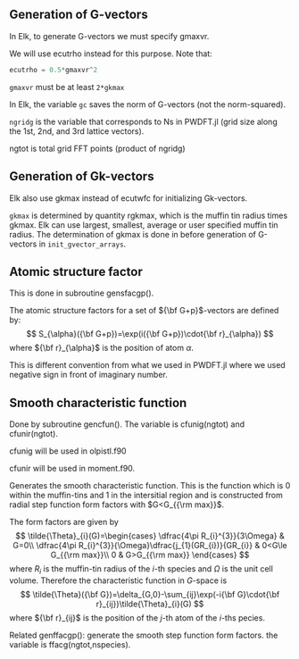 ## Generation of G-vectors

In Elk, to generate G-vectors we must specify gmaxvr.

We will use ecutrho instead for this purpose. Note that:

```julia
ecutrho = 0.5*gmaxvr^2
```

`gmaxvr` must be at least `2*gkmax`

In Elk, the variable `gc` saves the norm of G-vectors (not the norm-squared).

`ngridg` is the variable that corresponds to Ns in PWDFT.jl (grid size
along the 1st, 2nd, and 3rd lattice vectors).

ngtot is total grid FFT points (product of ngridg)

## Generation of Gk-vectors

Elk also use gkmax instead of ecutwfc for initializing Gk-vectors.

`gkmax` is determined by quantity rgkmax, which is the muffin tin radius times gkmax. Elk can use largest, smallest, average or user specified muffin tin radius. The determination of gkmax is done in before generation of G-vectors in `init_gvector_arrays`.

## Atomic structure factor

This is done in subroutine gensfacgp().

The atomic structure factors for a set of ${\bf G+p}$-vectors are
defined by:
$$
S_{\alpha}({\bf G+p})=\exp(i({\bf G+p})\cdot{\bf r}_{\alpha})
$$
where ${\bf r}_{\alpha}$ is the position of atom $\alpha$. 

This is different convention from what we used in PWDFT.jl where we used negative sign in front of imaginary number.

## Smooth characteristic function

Done by subroutine gencfun(). The variable is cfunig(ngtot) and cfunir(ngtot).

cfunig will be used in olpistl.f90

cfunir will be used in moment.f90.

Generates the smooth characteristic function. This is the function which is 0 within the muffin-tins and 1 in the intersitial region and is constructed from radial step function form factors with $G<G_{{\rm max}}$.

The form factors are given by
$$
\tilde{\Theta}_{i}(G)=\begin{cases}
\dfrac{4\pi R_{i}^{3}}{3\Omega} & G=0\\
\dfrac{4\pi R_{i}^{3}}{\Omega}\dfrac{j_{1}(GR_{i})}{GR_{i}} & 0<G\le G_{{\rm max}}\\
0 & G>G_{{\rm max}}
\end{cases}
$$
where $R_{i}$ is the muffin-tin radius of the $i$-th species and
$\Omega$ is the unit cell volume. Therefore the characteristic function
in $G$-space is
$$
\tilde{\Theta}({\bf G})=\delta_{G,0}-\sum_{ij}\exp(-i{\bf G}\cdot{\bf r}_{ij})\tilde{\Theta}_{i}(G)
$$
where ${\bf r}_{ij}$ is the position of the $j$-th atom of the $i$-ths pecies.

Related genffacgp(): generate the smooth step function form factors. the variable is ffacg(ngtot,nspecies).


